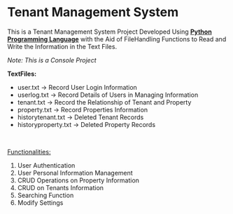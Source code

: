 # Tenant Management System

This is a Tenant Management System Project Developed Using **<u>Python Programming Language</u>** with the Aid of FileHandling Functions to Read and Write the Information in the Text Files.

*Note: This is a Console Project*

**TextFiles:**
- user.txt -> Record User Login Information
- userlog.txt -> Record Details of Users in Managing Information
- tenant.txt -> Record the Relationship of Tenant and Property
- property.txt -> Record Properties Information
- historytenant.txt -> Deleted Tenant Records
- historyproperty.txt -> Deleted Property Records

<br>

<u>Functionalities:</u>

1. User Authentication
2. User Personal Information Management
3. CRUD Operations on Property Information
4. CRUD on Tenants Information
5. Searching Function
6. Modify Settings
